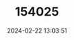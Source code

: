 ---
title: "154025"
category: "Orconectes durelli"
draft: false
date: 2024-02-22 13:03:51
languages:
  English: ["Saddle Crayfish"]
---